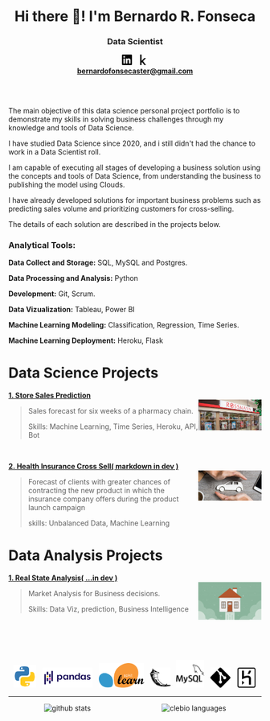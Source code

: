 <h1 align="center">Hi there 👋! I'm Bernardo R. Fonseca</h1>

<h3 align="center">Data Scientist</h3>

<div align="center">
    <a href="https://www.linkedin.com/in/bernardofonsecaster/" target="_blank"><img src="icons/linkedin.svg" alt="Linkedin" width="4%" lenght="4%"></a>&nbsp;&nbsp;
    <a href="https://www.kaggle.com/charlleskleber" target="_blank"><img src="icons/kaggle.svg" alt="Kaggle" width="4%" lenght="4%"></a>
</div>

<div align="center">
	<div style="display: inline-block;">
		<a href="https://www.linkedin.com/in/bernardorfonseca/" target="_blank">	
			<strong>bernardofonsecaster@gmail.com</strong></a>
	</div>
</div>

<br></br>

The main objective of this data science personal project portfolio is to demonstrate my skills in solving business challenges through my knowledge and tools of Data Science.

I have studied Data Science since 2020, and i still didn't had the chance to work in a Data Scientist roll.

I am capable of executing all stages of developing a business solution using the concepts and tools of Data Science, from understanding the business to publishing the model using Clouds.

I have already developed solutions for important business problems such as predicting sales volume and prioritizing customers for cross-selling.

The details of each solution are described in the projects below.


### **Analytical Tools:**

**Data Collect and Storage:** SQL, MySQL and Postgres.

**Data Processing and Analysis:** Python

**Development:** Git, Scrum. 

**Data Vizualization:** Tableau, Power BI

**Machine Learning Modeling:** Classification, Regression, Time Series.

**Machine Learning Deployment:** Heroku, Flask 


<h1>Data Science Projects</h1>

<strong><a href="https://github.com/charlleskleber/RossmannnSalesPred">1. Store Sales Prediction </a></strong>
<br>
<a href="https://github.com/charlleskleber/RossmannnSalesPred">
	<img src="https://github.com/FabioCaffarello/Rossmann-Store-Sales/blob/master/img/rossmann.jpg" alt="drawing" align="right" width="25%"/>
</a>
> <p>Sales forecast for six weeks of a pharmacy chain.</p>
> <p>Skills: Machine Learning, Time Series, Heroku, API, Bot</p>
<br>

<strong><a href="https://github.com/charlleskleber/Insurance-Cross-Sell">2. Health Insurance Cross Sell( markdown in dev )</a></strong>
<br>
<a href="https://github.com/charlleskleber/Insurance-Cross-Sell">
	<img src="https://github.com/charlleskleber/Insurance-Cross-Sell/blob/main/img/insurancecover.jpg" alt="drawing" align="right" width="25%"/>
</a>
> <p>Forecast of clients with greater chances of contracting the new product in which the insurance company offers during the product launch campaign</p>
> <p>skills: Unbalanced Data, Machine Learning</p>

<h1>Data Analysis Projects</h1>

<strong><a href="https://github.com/charlleskleber/Real-State-Analysis-for-HouseRocket">1. Real State Analysis( ...in dev )</a></strong>
<br>
<a href="https://github.com/charlleskleber/Real-State-Analysis-for-HouseRocket">
	<img src="https://github.com/charlleskleber/Real-State-Analysis-for-HouseRocket/blob/main/img/logoreadme.png" alt="drawing" align="right" width="25%"/>
</a>
> <p>Market Analysis for Business decisions.</p>
> <p>Skills: Data Viz, prediction, Business Intelligence</p>
<br>

<br></br>

<div align="center" style=".">
	<img src="icons/python.svg" alt="Python" width="9%" lenght="10%">&nbsp;&nbsp;
	<img src="icons/pandas.svg" alt="Pandas" width="20%" lenght="10%">&nbsp;&nbsp;
	<img src="icons/scikit-learn.svg" alt="sklearn" width="18%" lenght="10%">&nbsp;&nbsp;
	<img src="icons/flask.svg" alt="git" width="8%" lenght="10%">&nbsp;&nbsp;
	<img src="icons/mysql.svg" alt="mysql" width="11%" lenght="10%">&nbsp;&nbsp;
	<img src="icons/git.svg" alt="git" width="8%" lenght="10%">&nbsp;&nbsp;
	<img src="icons/heroku.svg" alt="git" width="8%" lenght="10%">
</div>

---
<div style="display: flex;justify-content: space-around;" align="center">
	<img src="https://github-readme-stats.vercel.app/api?username=charlleskleber&hide=contribs,prs&show_icons=true&hide_border=true&title_color=000" alt="github stats">
	<img src="https://github-readme-stats.vercel.app/api/top-langs/?username=charlleskleber&layout=compact&hide_border=true&title_color=000" alt="clebio languages">

